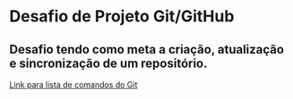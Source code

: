 # Desafio de Projeto Git/GitHub

## Desafio tendo como meta a criação, atualização e sincronização de um repositório.

[Link para lista de comandos do Git](https://gist.github.com/leocomelli/2545add34e4fec21ec16)
